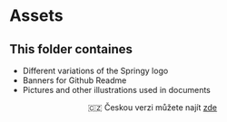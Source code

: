 # Assets

## This folder containes

* Different variations of the Springy logo  
* Banners for Github Readme  
* Pictures and other illustrations used in documents

<p align="center">
    🇨🇿 Českou verzi můžete najít <a href="README.cz.md">zde</a>
</p>
